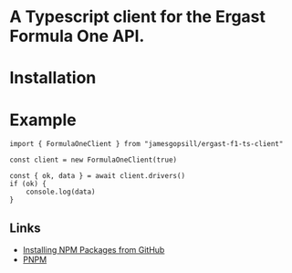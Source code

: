 # A Typescript client for the Ergast Formula One API.

# Installation

# Example

```
import { FormulaOneClient } from "jamesgopsill/ergast-f1-ts-client"

const client = new FormulaOneClient(true)

const { ok, data } = await client.drivers()
if (ok) {
	console.log(data)
}
```

## Links

- [Installing NPM Packages from GitHub](https://www.pluralsight.com/guides/install-npm-packages-from-gitgithub)
- [PNPM](https://pnpm.io/)